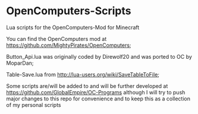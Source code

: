# OpenComputers-Scripts
Lua scripts for the OpenComputers-Mod for Minecraft

You can find the OpenComputers mod at https://github.com/MightyPirates/OpenComputers;

Button_Api.lua was originally coded by Direwolf20 and was ported to OC by MoparDan;

Table-Save.lua from http://lua-users.org/wiki/SaveTableToFile;

Some scripts are/will be added to and will be further developed at https://github.com/GlobalEmpire/OC-Programs although 
I will try to push major changes to this repo for convenience and to keep this as a collection of my personal scripts 
